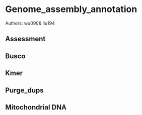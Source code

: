 # Genome_assembly_annotation
Authors: wu090& liu194
## Assessment

## Busco

## Kmer

## Purge_dups

## Mitochondrial DNA


